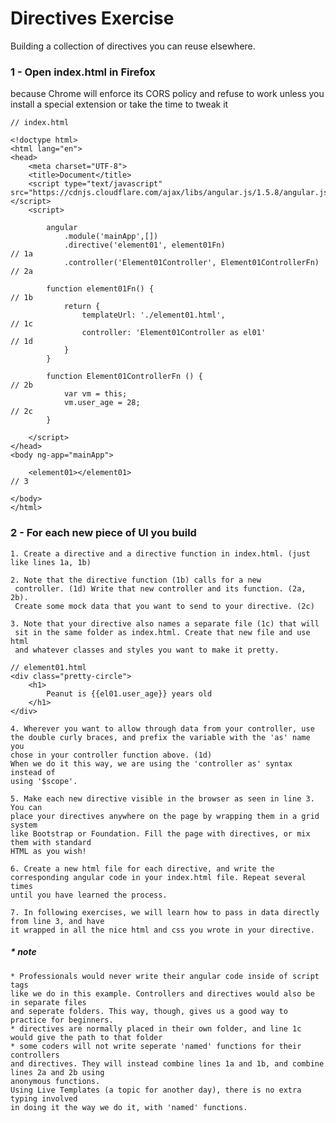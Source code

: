 # Directives Exercise

Building a collection of directives you can reuse elsewhere.

### 1 - Open index.html in Firefox

because Chrome will enforce its CORS policy and refuse to work unless you install
a special extension or take the time to tweak it

    // index.html

    <!doctype html>
    <html lang="en">
    <head>
        <meta charset="UTF-8">
        <title>Document</title>
        <script type="text/javascript" src="https://cdnjs.cloudflare.com/ajax/libs/angular.js/1.5.8/angular.js"></script>
        <script>

            angular
                .module('mainApp',[])
                .directive('element01', element01Fn)                        // 1a
                .controller('Element01Controller', Element01ControllerFn)   // 2a

            function element01Fn() {                                        // 1b
                return {
                    templateUrl: './element01.html',                        // 1c
                    controller: 'Element01Controller as el01'               // 1d
                }
            }

            function Element01ControllerFn () {                             // 2b
                var vm = this;
                vm.user_age = 28;                                           // 2c
            }

        </script>
    </head>
    <body ng-app="mainApp">

        <element01></element01>                                             // 3

    </body>
    </html>

### 2 - For each new piece of UI you build

    1. Create a directive and a directive function in index.html. (just like lines 1a, 1b)

    2. Note that the directive function (1b) calls for a new
     controller. (1d) Write that new controller and its function. (2a, 2b).
     Create some mock data that you want to send to your directive. (2c)

    3. Note that your directive also names a separate file (1c) that will
     sit in the same folder as index.html. Create that new file and use html
     and whatever classes and styles you want to make it pretty.

    // element01.html
    <div class="pretty-circle">
        <h1>
            Peanut is {{el01.user_age}} years old
        </h1>
    </div>

    4. Wherever you want to allow through data from your controller, use
    the double curly braces, and prefix the variable with the 'as' name you
    chose in your controller function above. (1d)
    When we do it this way, we are using the 'controller as' syntax instead of
    using '$scope'.

    5. Make each new directive visible in the browser as seen in line 3. You can
    place your directives anywhere on the page by wrapping them in a grid system
    like Bootstrap or Foundation. Fill the page with directives, or mix them with standard
    HTML as you wish!

    6. Create a new html file for each directive, and write the
    corresponding angular code in your index.html file. Repeat several times
    until you have learned the process.

    7. In following exercises, we will learn how to pass in data directly from line 3, and have
    it wrapped in all the nice html and css you wrote in your directive.

##### * note

    * Professionals would never write their angular code inside of script tags
    like we do in this example. Controllers and directives would also be in separate files
    and seperate folders. This way, though, gives us a good way to practice for beginners.
    * directives are normally placed in their own folder, and line 1c
    would give the path to that folder
    * some coders will not write seperate 'named' functions for their controllers
    and directives. They will instead combine lines 1a and 1b, and combine lines 2a and 2b using
    anonymous functions.
    Using Live Templates (a topic for another day), there is no extra typing involved
    in doing it the way we do it, with 'named' functions.
